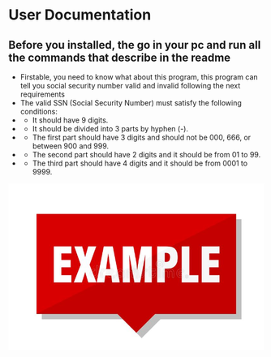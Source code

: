 # User Documentation

## **Before you installed, the go in your pc and run all the commands that describe in the readme**

- Firstable, you need to know what about this program, this program can tell you social security number valid and invalid following the next requirements
- The valid SSN (Social Security Number) must satisfy the following conditions:
- - It should have 9 digits.
- - It should be divided into 3 parts by hyphen (-).
- - The first part should have 3 digits and should not be 000, 666, or between 900 and 999.
- - The second part should have 2 digits and it should be from 01 to 99.
- - The third part should have 4 digits and it should be from 0001 to 9999.

![system schema](/Images/example.jpg)
